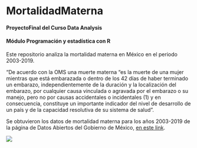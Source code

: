 # MortalidadMaterna
#### ProyectoFinal del Curso Data Analysis
#### Módulo Programación y estadística con R

  Este repositorio analiza la mortalidad materna en México en el periodo 2003-2019.
  
“De acuerdo con la OMS una muerte materna “es la muerte de una mujer mientras que está embarazada o dentro de los 42 días de haber terminado un embarazo, independientemente de la duración y la localización del embarazo, por cualquier causa vinculada o agravada por el embarazo o su manejo, pero no por causas accidentales o incidentales (1) y en consecuencia, constituye un importante indicador del nivel de desarrollo de un país y de la capacidad resolutiva de su sistema de salud”.

Se obtuvieron los datos de mortalidad materna para los años 2003-2019 de la página de Datos Abiertos del Gobierno de México, [en este link](https://datos.gob.mx/busca/dataset/mortalidad-materna). 

![](https://user-images.githubusercontent.com/33968041/132590625-fc4da034-580f-4942-ab3c-64536bab737f.png)


